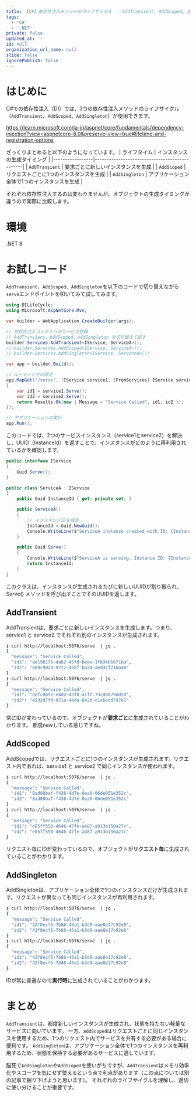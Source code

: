 ```yaml
---
title: 【C#】依存性注入メソッドのライフサイクル  - AddTransient, AddScoped, AddSingleton
tags:
  - 'C#'
  - '.NET'
private: false
updated_at: ''
id: null
organization_url_name: null
slide: false
ignorePublish: false
---
```

# はじめに
C#での依存性注入（DI）では、3つの依存性注入メソッドのライフサイクル（`AddTransient`、`AddScoped`、`AddSingleton`）が使用できます。

https://learn.microsoft.com/ja-jp/aspnet/core/fundamentals/dependency-injection?view=aspnetcore-8.0&preserve-view=true#lifetime-and-registration-options

ざっくりまとめると以下のようになっています。
| ライフタイム     | インスタンスの生成タイミング                      |
|-----------------|-----------------------------------------------|
| `AddTransient`  | 要求ごとに新しいインスタンスを生成                |
| `AddScoped`     | リクエストごとに1つのインスタンスを生成            | 
| `AddSingleton`  | アプリケーション全体で1つのインスタンスを生成        |

それぞれ依存性注入するのは変わりませんが、オブジェクトの生成タイミングが違うので実際に比較します。


# 環境
.NET 8

# お試しコード
`AddTransient`、`AddScoped`、`AddSingleton`を以下のコードで切り替えながら`serve`エンドポイントを叩いてみて試してみます。

```c#:Program.cs
using DILifeCycle;
using Microsoft.AspNetCore.Mvc;

var builder = WebApplication.CreateBuilder(args);

// 依存性注入コンテナへのサービス登録
// AddTransient、AddScoped、AddSingleton を切り替えて試す
builder.Services.AddTransient<IService, ServiceA>();
// builder.Services.AddScoped<IService, ServiceA>();
// builder.Services.AddSingleton<IService, ServiceA>();

var app = builder.Build();

// ルーティングの設定
app.MapGet("/serve", (IService service1, [FromServices] IService service2) =>
{
    var id1 = service1.Serve();
    var id2 = service2.Serve();
    return Results.Ok(new { Message = "Service Called", id1, id2 });
});

// アプリケーションの実行
app.Run();
```

このコードでは、2つのサービスインスタンス（service1とservice2）を解決し、UUID（InstanceId）を返すことで、インスタンスがどのように再利用されているかを確認します。

```c#:IService.cs
public interface IService
{
    Guid Serve();
}

public class ServiceA : IService
{
    public Guid InstanceId { get; private set; }

    public ServiceA()
    {
        // インスタンスIDを設定
        InstanceId = Guid.NewGuid();
        Console.WriteLine($"ServiceA instance created with ID: {InstanceId}");
    }

    public Guid Serve()
    {
        Console.WriteLine($"ServiceA is serving. Instance ID: {InstanceId}");
        return InstanceId;
    }
}
```

このクラスは、インスタンスが生成されるたびに新しいUUIDが割り振られ、Serve() メソッドを呼び出すことでそのUUIDを返します。

## AddTransient
AddTransientは、要求ごとに新しいインスタンスを生成します。つまり、service1 と service2 でそれぞれ別のインスタンスが生成されます。
```sh
❯ curl http://localhost:5076/serve  | jq .
{
  "message": "Service Called",
  "id1": "ae19b175-dab2-45fd-beee-1fb34656f1ba",
  "id2": "b09c9024-9772-4ebf-ba34-aed3cf216a40"
}
❯ curl http://localhost:5076/serve  | jq .
{
  "message": "Service Called",
  "id1": "defcdb91-e4d2-43f8-a1ff-73cd8679dd5d",
  "id2": "e932d7fd-071a-4eda-842b-c1c6cdd797e1"
}
```

常にIDが変わっているので、オブジェクトが**要求ごと**に生成されていることがわかります。
都度newしている感じですね。

## AddScoped
AddScopedでは、リクエストごとに1つのインスタンスが生成されます。リクエスト内であれば、service1 と service2 で同じインスタンスが使われます。
```sh
❯ curl http://localhost:5076/serve  | jq .
{
  "message": "Service Called",
  "id1": "8ad88baf-f438-4d7e-8ea0-06de051e352c",
  "id2": "8ad88baf-f438-4d7e-8ea0-06de051e352c"
}
❯ curl http://localhost:5076/serve  | jq .
{
  "message": "Service Called",
  "id1": "e05ff550-4646-47fe-a487-a913b150a27c",
  "id2": "e05ff550-4646-47fe-a487-a913b150a27c"
}
```

リクエスト毎にIDが変わっているので、オブジェクトが**リクエスト毎**に生成されていることがわかります。

## AddSingleton
AddSingletonは、アプリケーション全体で1つのインスタンスだけが生成されます。リクエストが異なっても同じインスタンスが再利用されます。
```sh
❯ curl http://localhost:5076/serve  | jq .
{
  "message": "Service Called",
  "id1": "42f8ecf5-7b86-46a1-b3d9-aae8e17c92e8",
  "id2": "42f8ecf5-7b86-46a1-b3d9-aae8e17c92e8"
}
❯ curl http://localhost:5076/serve  | jq .
{
  "message": "Service Called",
  "id1": "42f8ecf5-7b86-46a1-b3d9-aae8e17c92e8",
  "id2": "42f8ecf5-7b86-46a1-b3d9-aae8e17c92e8"
}
```

IDが常に普遍なので**実行時**に生成されていることがわかります。

# まとめ
`AddTransient`は、都度新しいインスタンスが生成され、状態を持たない軽量なサービスに向いています。
一方、`AddScoped`はリクエストごとに同じインスタンスを使用するため、1つのリクエスト内でサービスを共有する必要がある場合に便利です。
`AddSingleton`は、アプリケーション全体で1つのインスタンスを再利用するため、状態を保持する必要があるサービスに適しています。

脳死で`AddSingleton`や`AddScoped`を使いがちですが、`AddTransient`はメモリ効率化やスコープを気にせず使えるという点で利点があります（この点については別の記事で掘り下げようと思います）。
それぞれのライフサイクルを理解し、適切に使い分けることが重要です。
